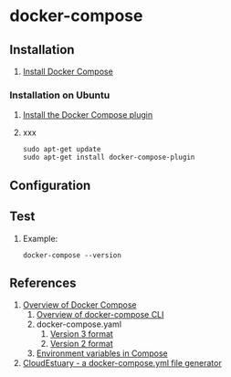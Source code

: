 # docker-compose

## Installation

1. [Install Docker Compose](https://docs.docker.com/compose/install/)

### Installation on Ubuntu

1. [Install the Docker Compose plugin](https://docs.docker.com/compose/install/linux/)

1. xxx

    ```console
    sudo apt-get update
    sudo apt-get install docker-compose-plugin
    ```

## Configuration

## Test

1. Example:

    ```console
    docker-compose --version
    ```

## References

1. [Overview of Docker Compose](https://docs.docker.com/compose/overview/ )
    1. [Overview of docker-compose CLI](https://docs.docker.com/compose/reference/overview/)
    1. docker-compose.yaml
        1. [Version 3 format](https://docs.docker.com/compose/compose-file/)
        1. [Version 2 format](https://docs.docker.com/compose/compose-file/compose-file-v2/)
    1. [Environment variables in Compose](https://docs.docker.com/compose/environment-variables/)
1. [CloudEstuary - a docker-compose.yml file generator](https://cloudestuary.com/)
